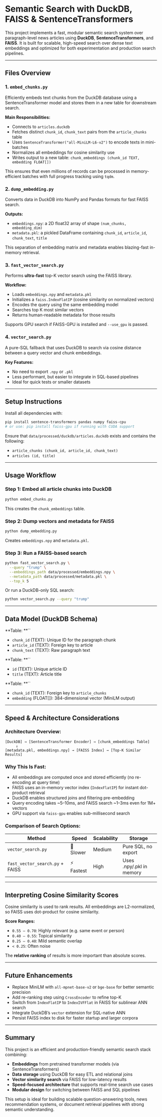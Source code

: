 # Semantic Search with DuckDB, FAISS & SentenceTransformers

This project implements a fast, modular semantic search system over paragraph-level news articles using **DuckDB**, **SentenceTransformers**, and **FAISS**. It is built for scalable, high-speed search over dense text embeddings and optimized for both experimentation and production search pipelines.

---

## Files Overview

### 1. `embed_chunks.py`

Efficiently embeds text chunks from the DuckDB database using a SentenceTransformer model and stores them in a new table for downstream search.

**Main Responsibilities:**

- Connects to `articles.duckdb`
- Fetches distinct `chunk_id`, `chunk_text` pairs from the `article_chunks` table
- Uses `SentenceTransformer("all-MiniLM-L6-v2")` to encode texts in mini-batches
- Normalizes all embeddings for cosine similarity use
- Writes output to a new table: `chunk_embeddings (chunk_id TEXT, embedding FLOAT[])`

This ensures that even millions of records can be processed in memory-efficient batches with full progress tracking using `tqdm`.

### 2. `dump_embedding.py`

Converts data in DuckDB into NumPy and Pandas formats for fast FAISS search.

**Outputs:**

- `embeddings.npy`: a 2D float32 array of shape `(num_chunks, embedding_dim)`
- `metadata.pkl`: a pickled DataFrame containing `chunk_id`, `article_id`, `chunk_text`, `title`

This separation of embedding matrix and metadata enables blazing-fast in-memory retrieval.

### 3. `fast_vector_search.py`

Performs **ultra-fast** top-K vector search using the FAISS library.

**Workflow:**

- Loads `embeddings.npy` and `metadata.pkl`
- Initializes a `faiss.IndexFlatIP` (cosine similarity on normalized vectors)
- Encodes the query using the same embedding model
- Searches top K most similar vectors
- Returns human-readable metadata for those results

Supports GPU search if FAISS-GPU is installed and `--use_gpu` is passed.

### 4. `vector_search.py`

A pure-SQL fallback that uses DuckDB to search via cosine distance between a query vector and chunk embeddings.

**Key Features:**

- No need to export `.npy` or `.pkl`
- Less performant, but easier to integrate in SQL-based pipelines
- Ideal for quick tests or smaller datasets

---

## Setup Instructions

Install all dependencies with:

```bash
pip install sentence-transformers pandas numpy faiss-cpu
# or use: pip install faiss-gpu if running with CUDA support
```

Ensure that `data/processed/duckdb/articles.duckdb` exists and contains the following:

- `article_chunks (chunk_id, article_id, chunk_text)`
- `articles (id, title)`

---

## Usage Workflow

### Step 1: Embed all article chunks into DuckDB

```bash
python embed_chunks.py
```

This creates the `chunk_embeddings` table.

### Step 2: Dump vectors and metadata for FAISS

```bash
python dump_embedding.py
```

Creates `embeddings.npy` and `metadata.pkl`.

### Step 3: Run a FAISS-based search

```bash
python fast_vector_search.py \
  --query "trump" \
  --embeddings_path data/processed/embeddings.npy \
  --metadata_path data/processed/metadata.pkl \
  --top_k 5
```

Or run a DuckDB-only SQL search:

```bash
python vector_search.py --query "trump"
```

---

##  Data Model (DuckDB Schema)

\*\*Table: \*\*\`\`

- `chunk_id` (TEXT): Unique ID for the paragraph chunk
- `article_id` (TEXT): Foreign key to article
- `chunk_text` (TEXT): Raw paragraph text

\*\*Table: \*\*\`\`

- `id` (TEXT): Unique article ID
- `title` (TEXT): Article title

\*\*Table: \*\*\`\`

- `chunk_id` (TEXT): Foreign key to `article_chunks`
- `embedding` (FLOAT[]): 384-dimensional vector (MiniLM output)

---

## Speed & Architecture Considerations

### Architecture Overview:

```
[DuckDB] → [SentenceTransformer Encoder] → [chunk_embeddings Table]
     ↓
[metadata.pkl, embeddings.npy] → [FAISS Index] → [Top-K Similar Results]
```

### Why This Is Fast:

- All embeddings are computed once and stored efficiently (no re-encoding at query time)
- FAISS uses an in-memory vector index (`IndexFlatIP`) for instant dot-product retrieval
- DuckDB enables structured joins and filtering pre-embedding
- Query encoding takes \~5–10ms, and FAISS search \~1–3ms even for 1M+ vectors
- GPU support via `faiss-gpu` enables sub-millisecond search

### Comparison of Search Options:

| Method                          | Speed     | Scalability | Storage                  |
| ------------------------------- | --------- | ----------- | ------------------------ |
| `vector_search.py`              | 🐢 Slower | Medium      | Pure SQL, no export      |
| `fast_vector_search.py` + FAISS | ⚡ Fastest | High        | Uses .npy/.pkl in memory |

---

## Interpreting Cosine Similarity Scores

Cosine similarity is used to rank results. All embeddings are L2-normalized, so FAISS uses dot-product for cosine similarity.

**Score Ranges:**

- `0.55 – 0.70`: Highly relevant (e.g. same event or person)
- `0.40 – 0.55`: Topical similarity
- `0.25 – 0.40`: Mild semantic overlap
- `< 0.25`: Often noise

The **relative ranking** of results is more important than absolute scores.

---

## Future Enhancements

-  Replace MiniLM with `all-mpnet-base-v2` or `bge-base` for better semantic precision
-  Add re-ranking step using `CrossEncoder` to refine top-K
-  Switch from `IndexFlatIP` to `IndexIVFFlat` in FAISS for sublinear ANN search
-  Integrate DuckDB’s `vector` extension for SQL-native ANN
-  Persist FAISS index to disk for faster startup and larger corpora

---

## Summary

This project is an efficient and production-friendly semantic search stack combining:

-  **Embeddings** from pretrained transformer models (via SentenceTransformers)
-  **Data storage** using DuckDB for easy ETL and relational joins
-  **Vector similarity search** via FAISS for low-latency results
-  **Speed-focused architecture** that supports real-time search use cases
-  **Modular design** for switching between FAISS and SQL pipelines

This setup is ideal for building scalable question-answering tools, news recommendation systems, or document retrieval pipelines with strong semantic understanding.

